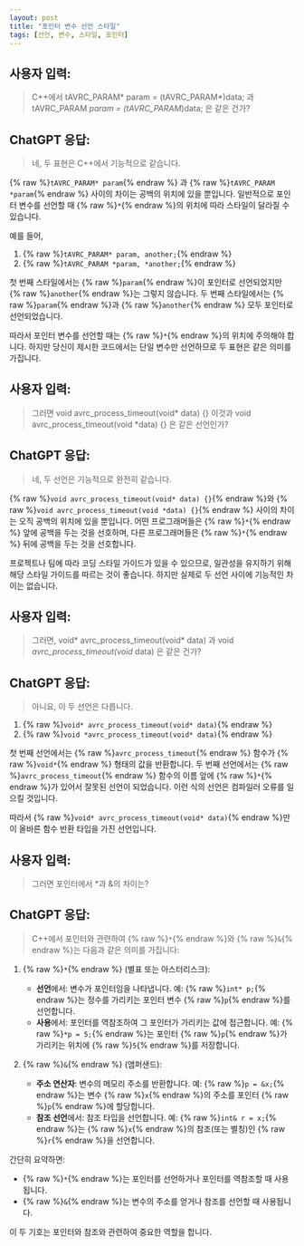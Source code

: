 ```yaml
---
layout: post
title: "포인터 변수 선언 스타일"
tags: [선언, 변수, 스타일, 포인터]
---
```


## 사용자 입력:
> C++에서 tAVRC_PARAM* param = (tAVRC_PARAM*)data; 과 tAVRC_PARAM *param = (tAVRC_PARAM*)data;  은 같은 건가?

## ChatGPT 응답:
> 네, 두 표현은 C++에서 기능적으로 같습니다. 

{% raw %}`tAVRC_PARAM* param`{% endraw %} 과 {% raw %}`tAVRC_PARAM *param`{% endraw %} 사이의 차이는 공백의 위치에 있을 뿐입니다. 일반적으로 포인터 변수를 선언할 때 {% raw %}`*`{% endraw %}의 위치에 따라 스타일이 달라질 수 있습니다. 

예를 들어, 
1. {% raw %}`tAVRC_PARAM* param, another;`{% endraw %}
2. {% raw %}`tAVRC_PARAM *param, *another;`{% endraw %}

첫 번째 스타일에서는 {% raw %}`param`{% endraw %}이 포인터로 선언되었지만 {% raw %}`another`{% endraw %}는 그렇지 않습니다. 두 번째 스타일에서는 {% raw %}`param`{% endraw %}과 {% raw %}`another`{% endraw %} 모두 포인터로 선언되었습니다.

따라서 포인터 변수를 선언할 때는 {% raw %}`*`{% endraw %}의 위치에 주의해야 합니다. 하지만 당신이 제시한 코드에서는 단일 변수만 선언하므로 두 표현은 같은 의미를 가집니다.

## 사용자 입력:
> 그러면 void avrc_process_timeout(void* data)  {} 이것과 void avrc_process_timeout(void *data)  {} 은 같은 선언인가?

## ChatGPT 응답:
> 네, 두 선언은 기능적으로 완전히 같습니다.

{% raw %}`void avrc_process_timeout(void* data) {}`{% endraw %}와 {% raw %}`void avrc_process_timeout(void *data) {}`{% endraw %} 사이의 차이는 오직 공백의 위치에 있을 뿐입니다. 어떤 프로그래머들은 {% raw %}`*`{% endraw %} 앞에 공백을 두는 것을 선호하며, 다른 프로그래머들은 {% raw %}`*`{% endraw %} 뒤에 공백을 두는 것을 선호합니다.

프로젝트나 팀에 따라 코딩 스타일 가이드가 있을 수 있으므로, 일관성을 유지하기 위해 해당 스타일 가이드를 따르는 것이 좋습니다. 하지만 실제로 두 선언 사이에 기능적인 차이는 없습니다.

## 사용자 입력:
> 그러면, void* avrc_process_timeout(void* data) 과 void *avrc_process_timeout(void* data) 은 같은 건가?

## ChatGPT 응답:
> 아니요, 이 두 선언은 다릅니다.

1. {% raw %}`void* avrc_process_timeout(void* data)`{% endraw %}
2. {% raw %}`void *avrc_process_timeout(void* data)`{% endraw %}

첫 번째 선언에서는 {% raw %}`avrc_process_timeout`{% endraw %} 함수가 {% raw %}`void*`{% endraw %} 형태의 값을 반환합니다. 두 번째 선언에서는 {% raw %}`avrc_process_timeout`{% endraw %} 함수의 이름 앞에 {% raw %}`*`{% endraw %}가 있어서 잘못된 선언이 되었습니다. 이런 식의 선언은 컴파일러 오류를 일으킬 것입니다.

따라서 {% raw %}`void* avrc_process_timeout(void* data)`{% endraw %}만이 올바른 함수 반환 타입을 가진 선언입니다.

## 사용자 입력:
> 그러면 포인터에서 *과 &의 차이는?

## ChatGPT 응답:
> C++에서 포인터와 관련하여 {% raw %}`*`{% endraw %}와 {% raw %}`&`{% endraw %}는 다음과 같은 의미를 가집니다:

1. {% raw %}`*`{% endraw %} (별표 또는 아스터리스크):
    - **선언**에서: 변수가 포인터임을 나타냅니다.
      예: {% raw %}`int* p;`{% endraw %}는 정수를 가리키는 포인터 변수 {% raw %}`p`{% endraw %}를 선언합니다.
    - **사용**에서: 포인터를 역참조하여 그 포인터가 가리키는 값에 접근합니다.
      예: {% raw %}`*p = 5;`{% endraw %}는 포인터 {% raw %}`p`{% endraw %}가 가리키는 위치에 {% raw %}`5`{% endraw %}를 저장합니다.

2. {% raw %}`&`{% endraw %} (앰퍼샌드):
    - **주소 연산자**: 변수의 메모리 주소를 반환합니다.
      예: {% raw %}`p = &x;`{% endraw %}는 변수 {% raw %}`x`{% endraw %}의 주소를 포인터 {% raw %}`p`{% endraw %}에 할당합니다.
    - **참조 선언**에서: 참조 타입을 선언합니다.
      예: {% raw %}`int& r = x;`{% endraw %}는 {% raw %}`x`{% endraw %}의 참조(또는 별칭)인 {% raw %}`r`{% endraw %}을 선언합니다.

간단히 요약하면:
- {% raw %}`*`{% endraw %}는 포인터를 선언하거나 포인터를 역참조할 때 사용됩니다.
- {% raw %}`&`{% endraw %}는 변수의 주소를 얻거나 참조를 선언할 때 사용됩니다.

이 두 기호는 포인터와 참조와 관련하여 중요한 역할을 합니다.

